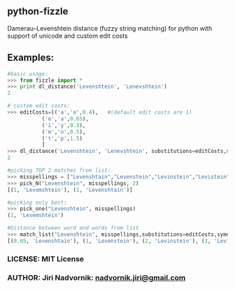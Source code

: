 ## python-fizzle

Damerau–Levenshtein distance (fuzzy string matching) for python with support of unicode and custom edit costs

## Examples:
```python
#basic usage:
>>> from fizzle import *
>>> print dl_distance('Levenshtein', 'Lenevshtein')
2

# custom edit costs:
>>> editCosts=[('a','e',0.4),	#(default edit costs are 1)
		   ('e','a',0.65),
		   ('i','y',0.3),
		   ('m','n',0.5),
		   ('t','p',1.5)
		   ]
>>> dl_distance('Levenshtein', 'Lenevshtein', substitutions=editCosts,symetric=False)
2

#picking TOP 2 matches from list:
>>> misspellings = ["Levenshtain","Levenstein","Levinstein","Levistein","Levenshtein"]
>>> pick_N("Levenshtein", misspellings, 2)
[(1, 'Levemshtein'), (1, 'Levenshtain')]

#picking only best:
>>> pick_one("Levenshtein", misspellings)
(1, 'Levemshtein')

#Distance between word and words from list
>>> match_list("Levenshtein", misspellings,substitutions=editCosts,symetric=False)
[(0.65, 'Levenshtain'), (1, 'Levenstein'), (2, 'Levinstein'), (3, 'Levistein'), (1, 'Levemshtein')]

```

### LICENSE: MIT License
### AUTHOR: Jiri Nadvornik: nadvornik.jiri@gmail.com
